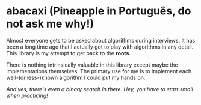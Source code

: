 # abacaxi (Pineapple in Português, do not ask me why!)

Almost everyone gets to be asked about algorithms during interviews. It has been a long time ago that I actually got to play with algorithms in any detail. This library is my attempt to get back to the __roots__.

There is nothing intrinsically valuable in this library except maybe the implementations themselves. The primary use for me is to implement each well-(or less-)known algorithm I could put my hands on.

*And yes, there's even a binary search in there. Hey, you have to start small when practicing!*
